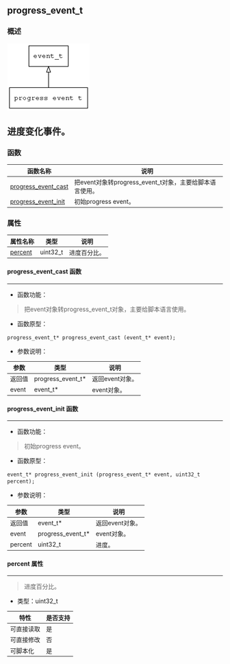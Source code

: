 ## progress\_event\_t
### 概述
![image](images/progress_event_t_0.png)

进度变化事件。
----------------------------------
### 函数
<p id="progress_event_t_methods">

| 函数名称 | 说明 | 
| -------- | ------------ | 
| <a href="#progress_event_t_progress_event_cast">progress\_event\_cast</a> | 把event对象转progress_event_t对象，主要给脚本语言使用。 |
| <a href="#progress_event_t_progress_event_init">progress\_event\_init</a> | 初始progress event。 |
### 属性
<p id="progress_event_t_properties">

| 属性名称 | 类型 | 说明 | 
| -------- | ----- | ------------ | 
| <a href="#progress_event_t_percent">percent</a> | uint32\_t | 进度百分比。 |
#### progress\_event\_cast 函数
-----------------------

* 函数功能：

> <p id="progress_event_t_progress_event_cast">把event对象转progress_event_t对象，主要给脚本语言使用。

* 函数原型：

```
progress_event_t* progress_event_cast (event_t* event);
```

* 参数说明：

| 参数 | 类型 | 说明 |
| -------- | ----- | --------- |
| 返回值 | progress\_event\_t* | 返回event对象。 |
| event | event\_t* | event对象。 |
#### progress\_event\_init 函数
-----------------------

* 函数功能：

> <p id="progress_event_t_progress_event_init">初始progress event。

* 函数原型：

```
event_t* progress_event_init (progress_event_t* event, uint32_t percent);
```

* 参数说明：

| 参数 | 类型 | 说明 |
| -------- | ----- | --------- |
| 返回值 | event\_t* | 返回event对象。 |
| event | progress\_event\_t* | event对象。 |
| percent | uint32\_t | 进度。 |
#### percent 属性
-----------------------
> <p id="progress_event_t_percent">进度百分比。

* 类型：uint32\_t

| 特性 | 是否支持 |
| -------- | ----- |
| 可直接读取 | 是 |
| 可直接修改 | 否 |
| 可脚本化   | 是 |
